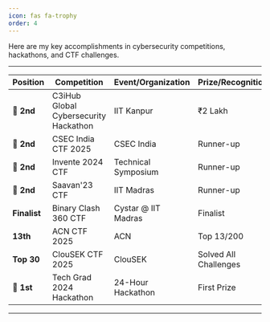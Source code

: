 ```yaml
---
icon: fas fa-trophy
order: 4
---
```


Here are my key accomplishments in cybersecurity competitions, hackathons, and CTF challenges.

---

| Position | Competition | Event/Organization | Prize/Recognition |
|-------------|------------|-------------------|------------------|
| 🥈 **2nd** | C3iHub Global Cybersecurity Hackathon | IIT Kanpur | ₹2 Lakh |
| 🥈 **2nd** | CSEC India CTF 2025 | CSEC India | Runner-up |
| 🥈 **2nd** | Invente 2024 CTF | Technical Symposium | Runner-up |
| 🥈 **2nd** | Saavan'23 CTF | IIT Madras | Runner-up |
| **Finalist** | Binary Clash 360 CTF | Cystar @ IIT Madras | Finalist |
| **13th** | ACN CTF 2025 | ACN | Top 13/200 |
| **Top 30** | ClouSEK CTF 2025 | ClouSEK | Solved All Challenges |
| 🥇 **1st** | Tech Grad 2024 Hackathon | 24-Hour Hackathon | First Prize |

---

<!-- **Summary:** 8 major achievements including 1 first place, 4 second places, and ₹2 Lakh in prize money. -->